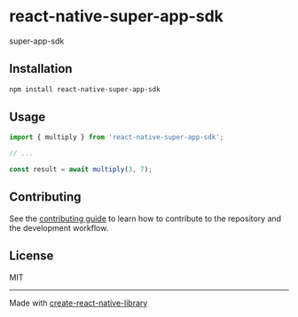 # react-native-super-app-sdk

super-app-sdk

## Installation

```sh
npm install react-native-super-app-sdk
```

## Usage

```js
import { multiply } from 'react-native-super-app-sdk';

// ...

const result = await multiply(3, 7);
```

## Contributing

See the [contributing guide](CONTRIBUTING.md) to learn how to contribute to the repository and the development workflow.

## License

MIT

---

Made with [create-react-native-library](https://github.com/callstack/react-native-builder-bob)
